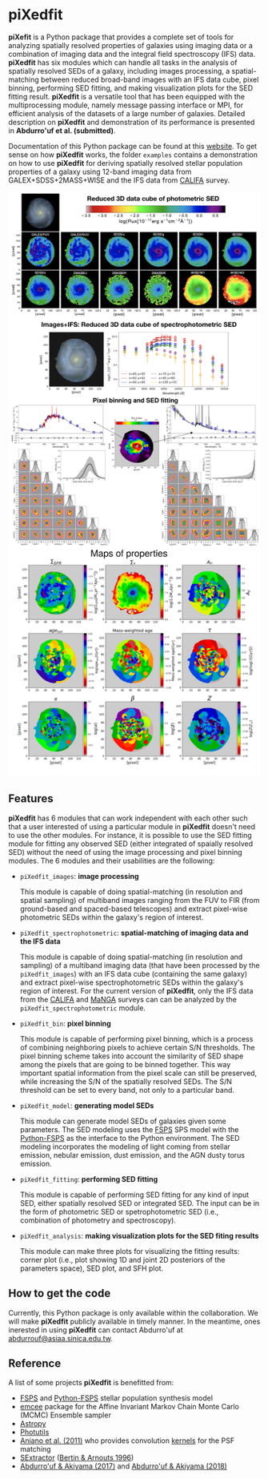 # piXedfit

**piXefit** is a Python package that provides a complete set of tools for analyzing spatially resolved properties of galaxies using 
imaging data or a combination of imaging data and the integral field spectroscopy (IFS) data. **piXedfit** has six modules which can 
handle all tasks in the analysis of spatially resolved SEDs of a galaxy, including images processing, a spatial-matching between reduced 
broad-band images with an IFS data cube, pixel binning, performing SED fitting, and making visualization plots for the SED fitting result. 
**piXedfit** is a versatile tool that has been equipped with the multiprocessing module, namely message passing interface or MPI, for 
efficient analysis of the datasets of a large number of galaxies. Detailed description on **piXedfit** and demonstration of its performance 
is presented in **Abdurro'uf et al. (submitted)**. 

Documentation of this Python package can be found at this [website](https://pixedfit.readthedocs.io/en/latest/index.html). 
To get sense on how **piXedfit** works, the folder `examples` contains a demonstration on how to use **piXedfit** for deriving spatially resolved 
stellar population properties of a galaxy using 12-band imaging data from GALEX+SDSS+2MASS+WISE and the IFS data from [CALIFA](https://califa.caha.es/) survey.

![image1](3Dcube_specphoto.png)
![image2](demo_pixedfit_ngc309_new_edit.svg)
![image3](plot_maps_props_new.svg)

## Features
**piXedfit** has 6 modules that can work independent with each other such that a user interested of using a particular module in **piXedfit** 
doesn't need to use the other modules. For instance, it is possible to use the SED fitting module for fitting any observed SED (either integrated 
of spaially resolved SED) without the need of using the image processing and pixel binning modules. The 6 modules and their usabilities are the following:

*  `piXedfit_images`: **image processing**
   
   This module is capable of doing spatial-matching (in resolution and spatial sampling) of multiband images ranging from the FUV to FIR 
   (from ground-based and spaced-based telescopes) and extract pixel-wise photometric SEDs within the galaxy's region of interest.

*  `piXedfit_spectrophotometric`: **spatial-matching of imaging data and the IFS data**
   
   This module is capable of doing spatial-matching (in resolution and sampling) of a multiband imaging data 
   (that have been processed by the `piXedfit_images`) with an IFS data cube (containing the same galaxy) and extract pixel-wise 
   spectrophotometric SEDs within the galaxy's region of interest. For the current version of **piXedfit**, only the IFS data from 
   the [CALIFA](https://califa.caha.es/) and [MaNGA](https://www.sdss.org/surveys/manga/) surveys can can be analyzed by 
   the `piXedfit_spectrophotometric` module.   

*  `piXedfit_bin`: **pixel binning**
   
   This module is capable of performing pixel binning, which is a process of combining neighboring pixels to achieve certain S/N thresholds.
   The pixel binning scheme takes into account the similarity of SED shape among the pixels that are going to be binned together. This way 
   important spatial information from the pixel scale can still be preserved, while increasing the S/N of the spatially resolved SEDs. 
   The S/N threshold can be set to every band, not only to a particular band.   

*  `piXedfit_model`: **generating model SEDs**
   
   This module can generate model SEDs of galaxies given some parameters. The SED modeling uses the [FSPS](https://github.com/cconroy20/fsps) SPS model 
   with the [Python-FSPS](http://dfm.io/python-fsps/current/) as the interface to the Python environment. The SED modeling incorporates the modeling 
   of light coming from stellar emission, nebular emission, dust emission, and the AGN dusty torus emission.      

*  `piXedfit_fitting`: **performing SED fitting**
   
   This module is capable of performing SED fitting for any kind of input SED, either spatially resolved SED or integrated SED. The input can be 
   in the form of photometric SED or spetrophotometric SED (i.e., combination of photometry and spectroscopy).

*  `piXedfit_analysis`: **making visualization plots for the SED fiting results**
   
   This module can make three plots for visualizing the fitting results: corner plot (i.e., plot showing 1D and joint 2D posteriors of the parameters space), 
   SED plot, and SFH plot.
   
## How to get the code
Currently, this Python package is only available within the collaboration. We will make **piXedfit** publicly available in timely manner. In the meantime, ones inerested in using **piXedfit** can contact Abdurro'uf at abdurrouf@asiaa.sinica.edu.tw.    
   
## Reference
A list of some projects **piXedfit** is benefitted from:
*  [FSPS](https://github.com/cconroy20/fsps) and [Python-FSPS](http://dfm.io/python-fsps/current/) stellar population synthesis model
*  [emcee](https://emcee.readthedocs.io/en/stable/) package for the Affine Invariant Markov Chain Monte Carlo (MCMC) Ensemble sampler
*  [Astropy](https://www.astropy.org/)
*  [Photutils](https://photutils.readthedocs.io/en/stable/)
*  [Aniano et al. (2011)](https://ui.adsabs.harvard.edu/abs/2011PASP..123.1218A/abstract) who provides convolution [kernels](https://www.astro.princeton.edu/~ganiano/Kernels.html) for the PSF matching
*  [SExtractor](https://www.astromatic.net/software/sextractor) ([Bertin & Arnouts 1996](https://ui.adsabs.harvard.edu/abs/1996A%26AS..117..393B/abstract))
*  [Abdurro'uf & Akiyama (2017)](https://ui.adsabs.harvard.edu/abs/2017MNRAS.469.2806A/abstract) and [Abdurro'uf & Akiyama (2018)](https://ui.adsabs.harvard.edu/abs/2018MNRAS.479.5083A/abstract)




